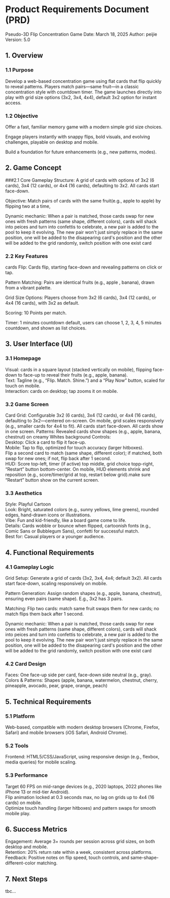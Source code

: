 # Product Requirements Document (PRD)
Pseudo-3D Flip Concentration Game
Date: March 18, 2025
Author: peijie
Version: 5.0  


## 1. Overview

### 1.1 Purpose
Develop a web-based concentration game using flat cards that flip quickly to reveal patterns. Players match pairs—same fruit—in a classic concentration style with countdown timer. The game launches directly into play with grid size options (3x2, 3x4, 4x4), default 3x2 option for instant access.  

### 1.2 Objective
Offer a fast, familiar memory game with a modern simple grid size choices.  

Engage players instantly with snappy flips, bold visuals, and evolving challenges, playable on desktop and mobile.  

Build a foundation for future enhancements (e.g., new patterns, modes).


## 2. Game Concept

###2.1 Core Gameplay
Structure: A grid of cards with options of 3x2 (6 cards), 3x4 (12 cards), or 4x4 (16 cards), defaulting to 3x2. All cards start face-down.  

Objective: Match pairs of cards with the same fruit(e.g., apple to apple) by flipping two at a time, 

Dynamic mechanic: When a pair is matched, those cards swap for new ones with fresh patterns (same shape, different colors), cards will shack into peices and turn into confettis to celebrate, a new pair is added to the pool to keep it evolving. The new pair won't just simply replace in the same position, one will be added to the disapearing card's position and the other will be added to the grid randomly, switch position with one exist card

### 2.2 Key Features
cards Flip: Cards flip, starting face-down and revealing patterns on click or tap.  

Pattern Matching: Pairs are identical fruits (e.g., apple , banana), drawn from a vibrant palette.  

Grid Size Options: Players choose from 3x2 (6 cards), 3x4 (12 cards), or 4x4 (16 cards), with 3x2 as default.  

Scoring: 10 Points per match.

Timer: 1 minutes countdown default, users can choose 1, 2, 3, 4, 5 minutes countdown, and shown as list choices.


## 3. User Interface (UI)

### 3.1 Homepage
Visual: cards in a square layout (stacked vertically on mobile), flipping face-down to face-up to reveal their fruits (e.g., apple, banana).  
Text: Tagline (e.g., “Flip. Match. Shine.”) and a “Play Now” button, scaled for touch on mobile.  
Interaction: cards on desktop; tap zooms it on mobile. 

### 3.2 Game Screen
Card Grid: Configurable 3x2 (6 cards), 3x4 (12 cards), or 4x4 (16 cards), defaulting to 3x2—centered on-screen. On mobile, grid scales responsively (e.g., smaller cards for 4x4 to fit). All cards start face-down. All cards show in one screen.
Patterns: Revealed cards show shapes (e.g., apple, banana, chestnut) on creamy Whites background
Controls:  
Desktop: Click a card to flip it face-up.  
Mobile: Tap to flip, optimized for touch accuracy (larger hitboxes).  
Flip a second card to match (same shape, different color); if matched, both swap for new ones; if not, flip back after 1 second.  
HUD: Score top-left, timer (if active) top middle, grid choice topp-right, “Restart” button bottom-center. On mobile, HUD elements shrink and reposition (e.g., score/timer/grid at top, restart below grid).make sure “Restart” button show on the current screen.

### 3.3 Aesthetics
Style: Playful Cartoon  
Look: Bright, saturated colors (e.g., sunny yellows, lime greens), rounded edges, hand-drawn icons or illustrations.  
Vibe: Fun and kid-friendly, like a board game come to life.  
Details: Cards wobble or bounce when flipped, cartoonish fonts (e.g., Comic Sans or Bubblegum Sans), confetti for successful match.  
Best for: Casual players or a younger audience.


## 4. Functional Requirements

### 4.1 Gameplay Logic
Grid Setup: Generate a grid of cards (3x2, 3x4, 4x4; default 3x2). All cards start face-down, scaling responsively on mobile.  

Pattern Generation: Assign random shapes (e.g., apple, banana, chestnut), ensuring even pairs (same shape). E.g., 3x2 has 3 pairs.  

Matching: Flip two cards: match same fruit swaps them for new cards; no match flips them back after 1 second.  

Dynamic mechanic: When a pair is matched, those cards swap for new ones with fresh patterns (same shape, different colors), cards will shack into peices and turn into confettis to celebrate, a new pair is added to the pool to keep it evolving. The new pair won't just simply replace in the same position, one will be added to the disapearing card's position and the other will be added to the grid randomly, switch position with one exist card


### 4.2 Card Design
Faces: One face-up side per card, face-down side neutral (e.g., gray).  
Colors & Patterns: Shapes (apple, banana, watermelon, chestnut, cherry, pineapple, avocado, pear, grape, orange, peach) 



## 5. Technical Requirements

### 5.1 Platform
Web-based, compatible with modern desktop browsers (Chrome, Firefox, Safari) and mobile browsers (iOS Safari, Android Chrome).

### 5.2 Tools
Frontend: HTML5/CSS/JavaScript, using responsive design (e.g., flexbox, media queries) for mobile scaling.  

### 5.3 Performance
Target 60 FPS on mid-range devices (e.g., 2020 laptops, 2022 phones like iPhone 13 or mid-tier Android).  
Flip animation locked at 0.3 seconds max, no lag on grids up to 4x4 (16 cards) on mobile.  
Optimize touch handling (larger hitboxes) and pattern swaps for smooth mobile play.


## 6. Success Metrics
Engagement: Average 3+ rounds per session across grid sizes, on both desktop and mobile.  
Retention: 20% return rate within a week, consistent across platforms.  
Feedback: Positive notes on flip speed, touch controls, and same-shape-different-color matching.


## 7. Next Steps
tbc...
